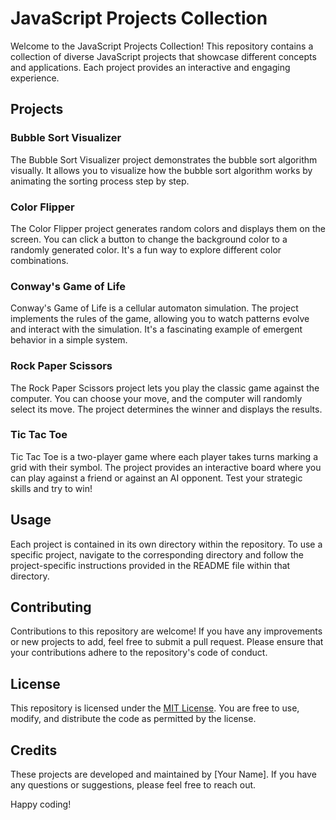 # JavaScript Projects Collection

Welcome to the JavaScript Projects Collection! This repository contains a collection of diverse JavaScript projects that showcase different concepts and applications. Each project provides an interactive and engaging experience.

## Projects

### Bubble Sort Visualizer
The Bubble Sort Visualizer project demonstrates the bubble sort algorithm visually. It allows you to visualize how the bubble sort algorithm works by animating the sorting process step by step.

### Color Flipper
The Color Flipper project generates random colors and displays them on the screen. You can click a button to change the background color to a randomly generated color. It's a fun way to explore different color combinations.

### Conway's Game of Life
Conway's Game of Life is a cellular automaton simulation. The project implements the rules of the game, allowing you to watch patterns evolve and interact with the simulation. It's a fascinating example of emergent behavior in a simple system.

### Rock Paper Scissors
The Rock Paper Scissors project lets you play the classic game against the computer. You can choose your move, and the computer will randomly select its move. The project determines the winner and displays the results.

### Tic Tac Toe
Tic Tac Toe is a two-player game where each player takes turns marking a grid with their symbol. The project provides an interactive board where you can play against a friend or against an AI opponent. Test your strategic skills and try to win!

## Usage
Each project is contained in its own directory within the repository. To use a specific project, navigate to the corresponding directory and follow the project-specific instructions provided in the README file within that directory.

## Contributing
Contributions to this repository are welcome! If you have any improvements or new projects to add, feel free to submit a pull request. Please ensure that your contributions adhere to the repository's code of conduct.

## License
This repository is licensed under the [MIT License](LICENSE). You are free to use, modify, and distribute the code as permitted by the license.

## Credits
These projects are developed and maintained by [Your Name]. If you have any questions or suggestions, please feel free to reach out.

Happy coding!

